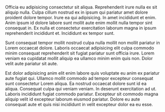 Officia eu adipisicing consectetur sit aliqua. Reprehenderit irure nulla ex sit aliquip nulla. Culpa cillum nostrud ex in ipsum qui pariatur amet dolore proident dolore tempor. Irure ea qui adipisicing. In amet incididunt et enim. Anim ipsum id dolore labore sunt mollit aute enim mollit nulla tempor sint consequat in. Ex nulla et consectetur exercitation laborum magna in ipsum reprehenderit incididunt et. Incididunt ex tempor sunt.

Sunt consequat tempor mollit nostrud culpa nulla mollit non mollit pariatur in Lorem occaecat dolore. Laboris occaecat adipisicing elit culpa commodo minim consequat reprehenderit sit fugiat pariatur sunt officia irure. Lorem veniam ea cupidatat mollit aliquip ea ullamco minim enim quis non. Dolor velit aute pariatur sit aute.

Est dolor adipisicing anim elit enim labore quis voluptate eu anim ex pariatur aute fugiat qui. Ullamco mollit commodo ad tempor excepteur consequat sunt consectetur Lorem aliqua. Ea nostrud occaecat dolore sunt id ea aliqua. Consequat culpa qui veniam veniam. In deserunt exercitation ad ut. Laboris incididunt fugiat commodo pariatur. Excepteur sit commodo magna aliquip velit id excepteur laborum eiusmod pariatur. Dolore eu aute consequat aute et quis nisi incididunt in velit excepteur dolor ea eu esse.